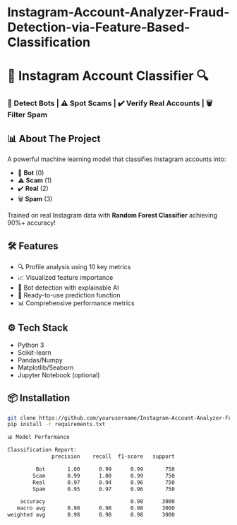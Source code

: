 # Instagram-Account-Analyzer-Fraud-Detection-via-Feature-Based-Classification
# 🚀 Instagram Account Classifier 🔍  
### 🤖 Detect Bots | ⚠️ Spot Scams | ✔️ Verify Real Accounts | 🗑️ Filter Spam 

## 📊 About The Project  
A powerful machine learning model that classifies Instagram accounts into:  
- 🤖 **Bot** (0)  
- ⚠️ **Scam** (1)  
- ✔️ **Real** (2)  
- 🗑️ **Spam** (3)  

Trained on real Instagram data with **Random Forest Classifier** achieving 90%+ accuracy!

## 🛠️ Features  
- 🔍 Profile analysis using 10 key metrics  
- 📈 Visualized feature importance  
- 🤖 Bot detection with explainable AI  
- 🚀 Ready-to-use prediction function  
- 📊 Comprehensive performance metrics  

## ⚙️ Tech Stack  
- Python 3  
- Scikit-learn  
- Pandas/Numpy  
- Matplotlib/Seaborn  
- Jupyter Notebook (optional)  

## 📦 Installation  
```bash
git clone https://github.com/yourusername/Instagram-Account-Analyzer-Fraud-Detection-via-Feature-Based-Classification.git
pip install -r requirements.txt

📊 Model Performance

Classification Report:
              precision    recall  f1-score   support

         Bot       1.00      0.99      0.99       750
        Scam       0.99      1.00      0.99       750
        Real       0.97      0.94      0.96       750
        Spam       0.95      0.97      0.96       750

    accuracy                           0.98      3000
   macro avg       0.98      0.98      0.98      3000
weighted avg       0.98      0.98      0.98      3000

